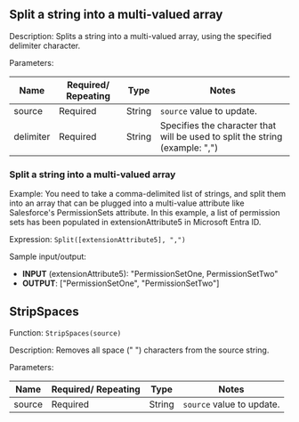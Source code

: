 ## Split a string into a multi-valued array

Description: Splits a string into a multi-valued array, using the specified delimiter character.

Parameters:

| Name      | Required/ Repeating | Type   | Notes                                          |
|-----------|---------------------|--------|------------------------------------------------|
| source    | Required            | String | `source` value to update.                      |
| delimiter | Required            | String | Specifies the character that will be used to split the string (example: ",") |

### Split a string into a multi-valued array

Example: You need to take a comma-delimited list of strings, and split them into an array that can be plugged into a multi-value attribute like Salesforce's PermissionSets attribute. In this example, a list of permission sets has been populated in extensionAttribute5 in Microsoft Entra ID.

Expression: `Split([extensionAttribute5], ",")`

Sample input/output:
  - **INPUT** (extensionAttribute5): "PermissionSetOne, PermissionSetTwo"
  - **OUTPUT**: ["PermissionSetOne", "PermissionSetTwo"]

## StripSpaces

Function: `StripSpaces(source)`

Description: Removes all space (" ") characters from the source string.

Parameters:

| Name   | Required/ Repeating | Type   | Notes                     |
|--------|---------------------|--------|---------------------------|
| source | Required            | String | `source` value to update. |